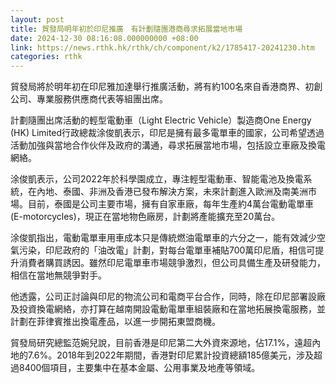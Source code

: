 ```yaml
---
layout: post
title: 貿發局明年初於印尼推廣　有計劃隨團港商尋求拓展當地市場
date: 2024-12-30 08:16:08.000000000 +08:00
link: https://news.rthk.hk/rthk/ch/component/k2/1785417-20241230.htm
categories: rthk
---
```


貿發局將於明年初在印尼雅加達舉行推廣活動，將有約100名來自香港商界、初創公司、專業服務供應商代表等組團出席。

計劃隨團出席活動的輕型電動車（Light Electric Vehicle）製造商One Energy (HK) Limited行政總裁涂俊凱表示，印尼是擁有最多電單車的國家，公司希望透過活動加強與當地合作伙伴及政府的溝通，尋求拓展當地市場，包括設立車廠及換電網絡。

涂俊凱表示，公司2022年於科學園成立，專注輕型電動車、智能電池及換電系統，在內地、泰國、非洲及香港已發布解決方案，未來計劃進入歐洲及南美洲市場。目前，泰國是公司主要市場，擁有自家車廠，每年生產約4萬台電動電單車(E-motorcycles)，現正在當地物色廠房，計劃將產能擴充至20萬台。

涂俊凱指出，電動電單車用車成本只是傳統燃油電單車的六分之一，能有效減少空氣污染，印尼政府的「油改電」計劃，對每台電單車補貼700萬印尼盾，相信可提升消費者購買誘因。雖然印尼電單車市場競爭激烈，但公司具備生產及研發能力，相信在當地無競爭對手。

他透露，公司正討論與印尼的物流公司和電商平台合作，同時，除在印尼部署設廠及投資換電網絡，亦打算在越南開設電動電單車組裝廠和在當地拓展換電服務，並計劃在菲律賓推出換電產品，以進一步開拓東盟商機。

貿發局研究總監范婉兒說，目前香港是印尼第二大外資來源地，佔17.1%，遠超內地的7.6%。2018年到2022年期間，香港對印尼累計投資總額185億美元，涉及超過8400個項目，主要集中在基本金屬、公用事業及地產等領域。
